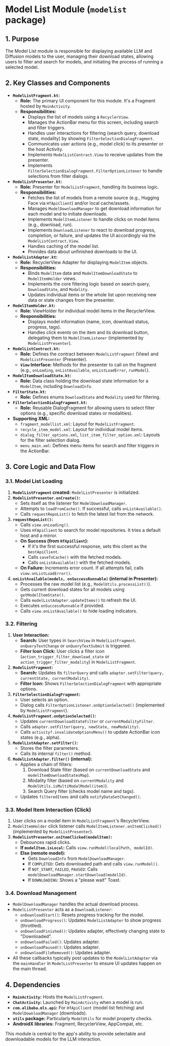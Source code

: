 # Model List Module (`modelist` package)

## 1. Purpose

The Model List module is responsible for displaying available LLM and Diffusion models to the user, managing their download states, allowing users to filter and search for models, and initiating the process of running a selected model.

## 2. Key Classes and Components

*   **`ModelListFragment.kt`:**
    *   **Role:** The primary UI component for this module. It's a Fragment hosted by `MainActivity`.
    *   **Responsibilities:**
        *   Displays the list of models using a `RecyclerView`.
        *   Manages the ActionBar menu for this screen, including search and filter triggers.
        *   Handles user interactions for filtering (search query, download state, modality) by showing `FilterSelectionDialogFragment`.
        *   Communicates user actions (e.g., model click) to its presenter or the host Activity.
        *   Implements `ModelListContract.View` to receive updates from the presenter.
        *   Implements `FilterSelectionDialogFragment.FilterOptionListener` to handle selections from filter dialogs.
*   **`ModelListPresenter.kt`:**
    *   **Role:** Presenter for `ModelListFragment`, handling its business logic.
    *   **Responsibilities:**
        *   Fetches the list of models from a remote source (e.g., Hugging Face via `HfApiClient`) and/or local cache/assets.
        *   Manages `ModelDownloadManager` to get download information for each model and to initiate downloads.
        *   Implements `ModelItemListener` to handle clicks on model items (e.g., download, run).
        *   Implements `DownloadListener` to react to download progress, completion, or failure, and updates the UI accordingly via the `ModelListContract.View`.
        *   Handles caching of the model list.
        *   Provides data about unfinished downloads to the UI.
*   **`ModelListAdapter.kt`:**
    *   **Role:** RecyclerView Adapter for displaying `ModelItem` objects.
    *   **Responsibilities:**
        *   Binds `ModelItem` data and `ModelItemDownloadState` to `ModelItemHolder` views.
        *   Implements the core filtering logic based on search query, `DownloadState`, and `Modality`.
        *   Updates individual items or the whole list upon receiving new data or state changes from the presenter.
*   **`ModelItemHolder.kt`:**
    *   **Role:** ViewHolder for individual model items in the RecyclerView.
    *   **Responsibilities:**
        *   Displays model information (name, icon, download status, progress, tags).
        *   Handles click events on the item and its download button, delegating them to `ModelItemListener` (implemented by `ModelListPresenter`).
*   **`ModelListContract.kt`:**
    *   **Role:** Defines the contract between `ModelListFragment` (View) and `ModelListPresenter` (Presenter).
    *   **`View` Interface:** Methods for the presenter to call on the fragment (e.g., `onLoading`, `onListAvailable`, `onListLoadError`, `runModel`).
*   **`ModelItemDownloadState.kt`:**
    *   **Role:** Data class holding the download state information for a `ModelItem`, including `DownloadInfo`.
*   **`FilterState.kt`:**
    *   **Role:** Defines enums `DownloadState` and `Modality` used for filtering.
*   **`FilterSelectionDialogFragment.kt`:**
    *   **Role:** Reusable DialogFragment for allowing users to select filter options (e.g., specific download states or modalities).
*   **Supporting XML:**
    *   `fragment_modellist.xml`: Layout for `ModelListFragment`.
    *   `recycle_item_model.xml`: Layout for individual model items.
    *   `dialog_filter_options.xml`, `list_item_filter_option.xml`: Layouts for the filter selection dialog.
    *   `menu_main.xml`: Defines menu items for search and filter triggers in the ActionBar.

## 3. Core Logic and Data Flow

### 3.1. Model List Loading

1.  **`ModelListFragment` created:** `ModelListPresenter` is initialized.
2.  **`ModelListPresenter.onCreate()`:**
    *   Sets itself as the listener for `ModelDownloadManager`.
    *   Attempts to `loadFromCache()`. If successful, calls `onListAvailable()`.
    *   Calls `requestRepoList()` to fetch the latest list from the network.
3.  **`requestRepoList()`:**
    *   Calls `view.onLoading()`.
    *   Uses `HfApiClient` to search for model repositories. It tries a default host and a mirror.
    *   **On Success (from `HfApiClient`):**
        *   If it's the first successful response, sets this client as the `bestApiClient`.
        *   Calls `saveToCache()` with the fetched models.
        *   Calls `onListAvailable()` with the fetched models.
    *   **On Failure:** Increments error count. If all attempts fail, calls `view.onListLoadError()`.
4.  **`onListAvailable(models, onSuccessRunnable)` (internal in Presenter):**
    *   Processes the raw model list (e.g., `ModelUtils.processList()`).
    *   Gets current download states for all models using `getModelItemState()`.
    *   Calls `modelListAdapter.updateItems()` to refresh the UI.
    *   Executes `onSuccessRunnable` if provided.
    *   Calls `view.onListAvailable()` to hide loading indicators.

### 3.2. Filtering

1.  **User Interaction:**
    *   **Search:** User types in `SearchView` in `ModelListFragment`. `onQueryTextChange` or `onQueryTextSubmit` is triggered.
    *   **Filter Icon Click:** User clicks a filter icon (`action_trigger_filter_download_state` or `action_trigger_filter_modality`) in `ModelListFragment`.
2.  **`ModelListFragment`:**
    *   **Search:** Updates its `filterQuery` and calls `adapter.setFilter(query, currentState, currentModality)`.
    *   **Filter Icon:** Shows `FilterSelectionDialogFragment` with appropriate options.
3.  **`FilterSelectionDialogFragment`:**
    *   User selects an option.
    *   Dialog calls `FilterOptionListener.onOptionSelected()` (implemented by `ModelListFragment`).
4.  **`ModelListFragment.onOptionSelected()`:**
    *   Updates `currentDownloadStateFilter` or `currentModalityFilter`.
    *   Calls `adapter.setFilter(query, newState, newModality)`.
    *   Calls `activity?.invalidateOptionsMenu()` to update ActionBar icon states (e.g., alpha).
5.  **`ModelListAdapter.setFilter()`:**
    *   Stores the filter parameters.
    *   Calls its internal `filter()` method.
6.  **`ModelListAdapter.filter()` (internal):**
    *   Applies a chain of filters:
        1.  Download State filter (based on `currentDownloadState` and `modelItemDownloadStatesMap`).
        2.  Modality filter (based on `currentModality` and `ModelUtils.isMultiModalModel(item)`).
        3.  Search Query filter (checks model name and tags).
    *   Updates `filteredItems` and calls `notifyDataSetChanged()`.

### 3.3. Model Item Interaction (Click)

1.  User clicks on a model item in `ModelListFragment`'s RecyclerView.
2.  `ModelItemHolder` click listener calls `ModelItemListener.onItemClicked()` (implemented by `ModelListPresenter`).
3.  **`ModelListPresenter.onItemClicked(modelItem)`:**
    *   Debounces rapid clicks.
    *   **If `modelItem.isLocal`:** Calls `view.runModel(localPath, modelId)`.
    *   **Else (remote model):**
        *   Gets `DownloadInfo` from `ModelDownloadManager`.
        *   If `COMPLETED`: Gets downloaded path and calls `view.runModel()`.
        *   If `NOT_START`, `FAILED`, `PAUSED`: Calls `modelDownloadManager.startDownload(modelId)`.
        *   If `DOWNLOADING`: Shows a "please wait" Toast.

### 3.4. Download Management

*   `ModelDownloadManager` handles the actual download process.
*   `ModelListPresenter` acts as a `DownloadListener`:
    *   `onDownloadStart()`: Resets progress tracking for the model.
    *   `onDownloadProgress()`: Updates `ModelListAdapter` to show progress (throttled).
    *   `onDownloadFinished()`: Updates adapter, effectively changing state to "Downloaded".
    *   `onDownloadFailed()`: Updates adapter.
    *   `onDownloadPaused()`: Updates adapter.
    *   `onDownloadFileRemoved()`: Updates adapter.
*   All these callbacks typically post updates to the `ModelListAdapter` via the `mainHandler` in `ModelListPresenter` to ensure UI updates happen on the main thread.

## 4. Dependencies

*   **`MainActivity`:** Hosts the `ModelListFragment`.
*   **`ChatActivity`:** Launched by `MainActivity` when a model is run.
*   **`com.alibaba.mls.api`:** For `HfApiClient` (model list fetching) and `ModelDownloadManager` (downloads).
*   **`utils` package:** Particularly `ModelUtils` for model property checks.
*   **AndroidX libraries:** Fragment, RecyclerView, AppCompat, etc.

This module is central to the app's ability to provide selectable and downloadable models for the LLM interaction.
